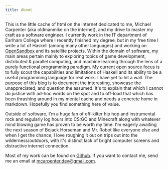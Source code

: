 ```yaml
---
title: About
---
```


This is the little cache of html on the internet dedicated to me, Michael Carpenter (aka oldmanmike on the internet), and my drive to master my craft as a software engineer. I currently work in the IT department of Earlham College where I recently finished my degree, but in my free time I write a lot of Haskell (among many other languages) and working on [OpenSandbox](https://github.com/oldmanmike/opensandbox) and its satellite projects. Within the domain of software, my main areas pertain mainly to exploring topics of game development, distributed & parallel computing, and machine learning through the lens of a purely functional programming paradigm. My current open source focus is to fully scout the capabilities and limitations of Haskell and its ability to be a useful programming language for real work. I have yet to hit a wall. The purpose of this blog is to document the interesting, showcase the unappreciated, and question the assumed. It's to explain that which I cannot do justice with ad-hoc words on the spot and to off-load that which has been thrashing around in my mental cache and needs a concrete home in markdown. Hopefully you find something here of value.

Outside of software, I'm a huge fan of off-kilter hip hop and instrumental rock and regularly log hours into CS:GO and Minecraft along with whatever mind blowing game has proven to be worth my time. I'm eagerly awaiting the next season of Bojack Horseman and Mr. Robot like everyone else and when I get the chance, I love roughing it out on trips out into the wilderness/outdoors, with it's distinct lack of bright computer screens and distractive internet connection.

Most of my work can be found on [Github](https://github.com/oldmanmike). If you want to contact me, send me an email at [mcarpenter.dev@gmail.com](mcarpenter.dev@gmail.com).
